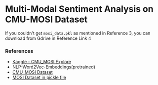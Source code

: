 # Multi-Modal Sentiment Analysis on CMU-MOSI Dataset

If you couldn't get `mosi_data.pkl` as mentioned in Reference 3, you can download from Gdrive in Reference Link 4

### References
- [Kaggle - CMU_MOSI Explore](https://www.kaggle.com/code/neelaryan/cmu-mosi-explore)
- [NLP-Word2Vec-Embeddings(pretrained)](https://www.kaggle.com/datasets/pkugoodspeed/nlpword2vecembeddingspretrained/data)
- [CMU_MOSI Dataset](https://github.com/CMU-MultiComp-Lab/CMU-MultimodalSDK)
- [MOSI Dataset in pickle file](https://drive.google.com/file/d/12tFbBgXYHp4FH8smkXWcQs1BAhGRUrQr/view?usp=drivesdk)
